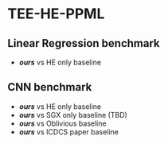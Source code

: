 # TEE-HE-PPML

## Linear Regression benchmark
- ***ours*** vs HE only baseline

## CNN benchmark
- ***ours*** vs HE only baseline
- ***ours*** vs SGX only baseline (TBD)
- ***ours*** vs Oblivious baseline
- ***ours*** vs ICDCS paper baseline
